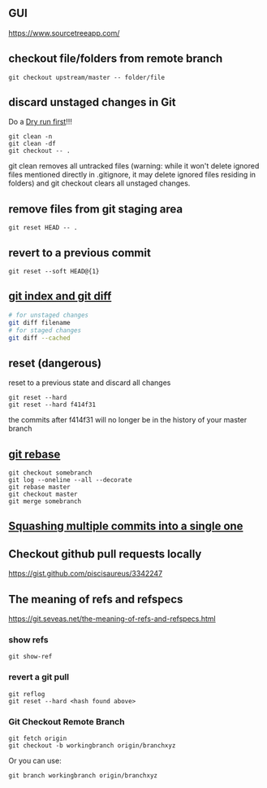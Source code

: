 ## GUI
https://www.sourcetreeapp.com/

## checkout file/folders from remote branch
```
git checkout upstream/master -- folder/file
```

## discard unstaged changes in Git
Do a [Dry run first](https://stackoverflow.com/questions/15840009/undo-a-git-clean-command/15840063#15840063)!!!
```
git clean -n
git clean -df
git checkout -- .
```
git clean removes all untracked files (warning: while it won't delete ignored files mentioned directly in .gitignore, it may delete ignored files residing in folders) and git checkout clears all unstaged changes.

## remove files from git staging area
```
git reset HEAD -- .
```

## revert to a previous commit
```
git reset --soft HEAD@{1}
```

## [git index and git diff](http://alblue.bandlem.com/2011/10/git-tip-of-week-understanding-index.html)

```bash
# for unstaged changes
git diff filename
# for staged changes
git diff --cached
```

## reset (dangerous)
reset to a previous state and discard all changes
```
git reset --hard
git reset --hard f414f31
```
the commits after f414f31 will no longer be in the history of your master branch

## [git rebase](https://www.youtube.com/watch?v=TymF3DpidJ8)
```
git checkout somebranch
git log --oneline --all --decorate
git rebase master
git checkout master
git merge somebranch
```

## [Squashing multiple commits into a single one](https://www.youtube.com/watch?v=gXCkYkLQ3To)

## Checkout github pull requests locally
https://gist.github.com/piscisaureus/3342247


## The meaning of refs and refspecs
https://git.seveas.net/the-meaning-of-refs-and-refspecs.html

### show refs
```
git show-ref
```

### revert a git pull
```
git reflog
git reset --hard <hash found above>
```

### Git Checkout Remote Branch
```
git fetch origin
git checkout -b workingbranch origin/branchxyz
```
Or you can use:
```
git branch workingbranch origin/branchxyz
```
